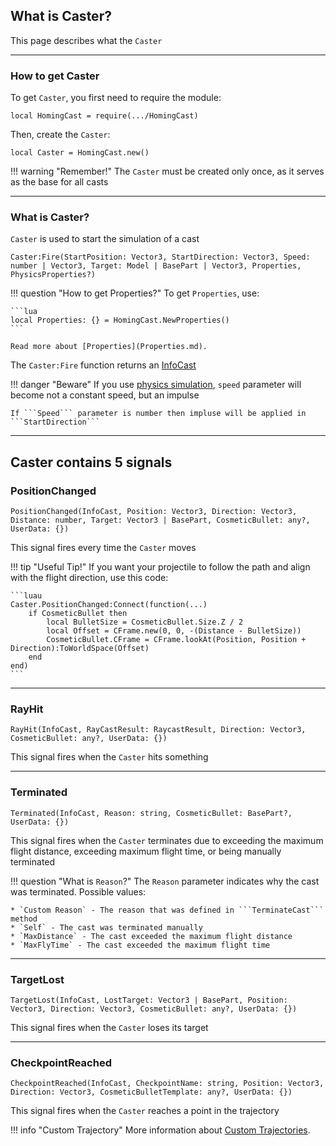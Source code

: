 ## What is Caster?

This page describes what the `Caster`

---
### How to get Caster

To get `Caster`, you first need to require the module:

```luau
local HomingCast = require(.../HomingCast)
```

Then, create the `Caster`:

```luau
local Caster = HomingCast.new()
```

!!! warning "Remember!"
    The `Caster` must be created only once, as it serves as the base for all casts

---
### What is Caster?

`Caster` is used to start the simulation of a cast

```luau
Caster:Fire(StartPosition: Vector3, StartDirection: Vector3, Speed: number | Vector3, Target: Model | BasePart | Vector3, Properties, PhysicsProperties?)
```

!!! question "How to get Properties?"
    To get `Properties`, use:

    ```lua
    local Properties: {} = HomingCast.NewProperties()
    ```

    Read more about [Properties](Properties.md).

The `Caster:Fire` function returns an [InfoCast](InfoCast.md)

!!! danger "Beware"
    If you use [physics simulation](Physics.md), ```speed``` parameter will become not a constant speed, but an impulse

    If ```Speed``` parameter is number then impluse will be applied in ```StartDirection```

---
## Caster contains 5 signals

### PositionChanged

```luau
PositionChanged(InfoCast, Position: Vector3, Direction: Vector3, Distance: number, Target: Vector3 | BasePart, CosmeticBullet: any?, UserData: {})
```

This signal fires every time the `Caster` moves

!!! tip "Useful Tip!"
    If you want your projectile to follow the path and align with the flight direction, use this code:
    
    ```luau
    Caster.PositionChanged:Connect(function(...) 
        if CosmeticBullet then
            local BulletSize = CosmeticBullet.Size.Z / 2
            local Offset = CFrame.new(0, 0, -(Distance - BulletSize))
            CosmeticBullet.CFrame = CFrame.lookAt(Position, Position + Direction):ToWorldSpace(Offset)
        end
    end)
    ```

---
### RayHit

```luau
RayHit(InfoCast, RayCastResult: RaycastResult, Direction: Vector3, CosmeticBullet: any?, UserData: {})
```

This signal fires when the `Caster` hits something

---
### Terminated

```luau
Terminated(InfoCast, Reason: string, CosmeticBullet: BasePart?, UserData: {})
```

This signal fires when the `Caster` terminates due to exceeding the maximum flight distance, exceeding maximum flight time, or being manually terminated

!!! question "What is `Reason`?"
    The `Reason` parameter indicates why the cast was terminated. Possible values:
    
    * `Custom Reason` - The reason that was defined in ```TerminateCast``` method
    * `Self` - The cast was terminated manually
    * `MaxDistance` - The cast exceeded the maximum flight distance
    * `MaxFlyTime` - The cast exceeded the maximum flight time

---
### TargetLost

```luau
TargetLost(InfoCast, LostTarget: Vector3 | BasePart, Position: Vector3, Direction: Vector3, CosmeticBullet: any?, UserData: {})
```

This signal fires when the `Caster` loses its target

---
### CheckpointReached

```luau
CheckpointReached(InfoCast, CheckpointName: string, Position: Vector3, Direction: Vector3, CosmeticBulletTemplate: any?, UserData: {})
```

This signal fires when the `Caster` reaches a point in the trajectory

!!! info "Custom Trajectory"
    More information about [Custom Trajectories](CustomTrajectories.md).
